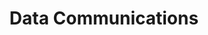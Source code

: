 ---
order: 01
title: Data Communications
nav:
  - heading: Emergence
    sub-sections:
      - "1.5"
      - "1.6"
  - heading: Emergence
    sub-sections: 
      - "3.0"
      - "3.1"
      - "3.2"
      - "3.3"
      - "3.4"
      - "3.5"
      - "3.6"
      - "3.7"
      - "3.8"
      - "3.9"
      - "3.10"
      - "3.11"
  - heading: Competition
    sub-sections:
      - "5.0"
      - "5.1"
      - "5.2"
      - "5.3"
      - "5.4"
      - "5.5"
      - "5.6"
      - "5.7"
      - "5.8"
      - "5.9"
      - "5.10"
      - "5.11"
      - "5.12"
      - "5.13"
  - heading: Order
    sub-sections:
      - "11.0"
      - "11.1"
      - "11.2"
      - "11.3"
      - "11.4"
      - "11.5"
      - "11.6"
      - "11.7"
      - "11.8"
      - "11.9"
      - "11.10"
      - "11.11"
      - "11.12"
  - heading: Adaptation
    sub-sections:
      - "13.0"
      - "13.1"
      - "13.2"
      - "13.3"
      - "13.4"
      - "13.5"
      - "13.6"
      - "13.7"
      - "13.8"
      - "13.9"
      - "13.10"
      - "13.11"
      - "13.12"
      - "13.13"
      - "13.14"
      - "13.15"
      - "13.16"
      - "13.17"
      - "13.18"
      - "13.19"
      - "13.20"
      - "13.21"
      - "13.22"
      - "13.23"
      - "13.24"
      - "13.25"
      - "13.26"
      - "13.27"
      - "13.28"
      - "13.29"
  - heading: Reports/Analysis
    sub-sections:
      - "a.18"
      - "a.19"
      - "a.23"
---